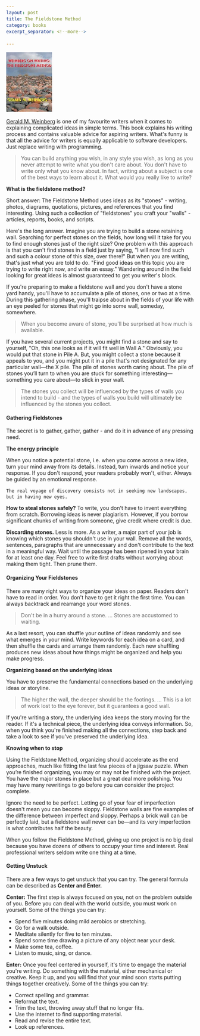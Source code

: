 ```yaml
---
layout: post
title: The Fieldstone Method
category: books
excerpt_separator: <!--more-->

---
```


<div class="book centered">
  <a target="_blank" href="../images/books/the_fieldstone_method.jpg">
    <img src="../images/books/the_fieldstone_method.jpg" alt="Weinberg on Writing: The Fieldstone Method">
  </a>
</div> 

[Gerald M. Weinberg](https://akshaykhot.com/posts/27) is one of my favourite writers when it comes to explaining complicated ideas in simple terms. This book explains his writing process and contains valuable advice for aspiring writers. What's funny is that all the advice for writers is equally applicable to software developers. Just replace writing with programming.

<!--more--> 

> You can build anything you wish, in any style you wish, as long as you never attempt to write what you don't care about. You don't have to write only what you know about. In fact, writing about a subject is one of the best ways to learn about it. What would you really like to write?

**What is the fieldstone method?** 

Short answer: The Fieldstone Method uses ideas as its "stones" - writing, photos, diagrams, quotations, pictures, and references that you find interesting. Using such a collection of "fieldstones" you craft your "walls" - articles, reports, books, and scripts. 

Here's the long answer. Imagine you are trying to build a stone retaining wall. Searching for perfect stones on the fields, how long will it take for you to find enough stones just of the right size? One problem with this approach is that you can't find stones in a field just by saying, "I will now find such and such a colour stone of this size, over there!" But when you are writing, that's just what you are told to do. "Find good ideas on this topic you are trying to write right now, and write an essay." Wandering around in the field looking for great ideas is almost guaranteed to get you writer's block. 

If you're preparing to make a fieldstone wall and you don't have a stone yard handy, you'll have to accumulate a pile of stones, one or two at a time. During this gathering phase, you'll traipse about in the fields of your life with an eye peeled for stones that might go into some wall, someday, somewhere. 

> When you become aware of stone, you'll be surprised at how much is available. 

If you have several current projects, you might find a stone and say to yourself, "Oh, this one looks as if it will fit well in Wall A." Obviously, you would put that stone in Pile A. But, you might collect a stone because it appeals to you, and you might put it in a pile that's not designated for any particular wall—the X pile. The pile of stones worth caring about. The pile of stones you’ll turn to when you are stuck for something interesting—something you care about—to stick in your wall.

> The stones you collect will be influenced by the types of walls you intend to build - and the types of walls you build will ultimately be influenced by the stones you collect. 

#### **Gathering Fieldstones**

The secret is to gather, gather, gather - and do it in advance of any pressing need. 

**The energy principle** 

When you notice a potential stone, i.e. when you come across a new idea, turn your mind away from its details. Instead, turn inwards and notice your response. If you don't respond, your readers probably won't, either. Always be guided by an emotional response. 

```
The real voyage of discovery consists not in seeking new landscapes, but in having new eyes. 
```

**How to steal stones safely?** To write, you don't have to invent everything from scratch. Borrowing ideas is never plagiarism. However, if you borrow significant chunks of writing from someone, give credit where credit is due. 

**Discarding stones.** Less is more. As a writer, a major part of your job is knowing which stones you shouldn't use in your wall. Remove all the words, sentences, paragraphs that are unnecessary and don't contribute to the text in a meaningful way. Wait until the passage has been ripened in your brain for at least one day. Feel free to write first drafts without worrying about making them tight. Then prune them. 

#### **Organizing Your Fieldstones**

There are many right ways to organize your ideas on paper. Readers don't have to read in order. You don't have to get it right the first time. You can always backtrack and rearrange your word stones. 

> Don't be in a hurry around a stone. … Stones are accustomed to waiting.

As a last resort, you can shuffle your outline of ideas randomly and see what emerges in your mind. Write keywords for each idea on a card, and then shuffle the cards and arrange them randomly. Each new shuffling produces new ideas about how things might be organized and help you make progress. 

**Organizing based on the underlying ideas**

You have to preserve the fundamental connections based on the underlying ideas or storyline.

> The higher the wall, the deeper should be the footings. … This is a lot of work lost to the eye forever, but it guarantees a good wall.

If you're writing a story, the underlying idea keeps the story moving for the reader. If it's a technical piece, the underlying idea conveys information. So, when you think you're finished making all the connections, step back and take a look to see if you've preserved the underlying idea.

**Knowing when to stop**

Using the Fieldstone Method, organizing should accelerate as the end approaches, much like fitting the last few pieces of a jigsaw puzzle. When you’re finished organizing, you may or may not be finished with the project. You have the major stones in place but a great deal more polishing. You may have many rewritings to go before you can consider the project complete. 

Ignore the need to be perfect. Letting go of your fear of imperfection doesn't mean you can become sloppy. Fieldstone walls are fine examples of the difference between imperfect and sloppy. Perhaps a brick wall can be perfectly laid, but a fieldstone wall never can be—and its very imperfection is what contributes half the beauty.

When you follow the Fieldstone Method, giving up one project is no big deal because you have dozens of others to occupy your time and interest. Real professional writers seldom write one thing at a time. 

#### **Getting Unstuck**

There are a few ways to get unstuck that you can try. The general formula can be described as **Center and Enter.** 

**Center:** The first step is always focused on you, not on the problem outside of you. Before you can deal with the world outside, you must work on yourself. Some of the things you can try:

- Spend five minutes doing mild aerobics or stretching. 
- Go for a walk outside.
- Meditate silently for five to ten minutes. 
- Spend some time drawing a picture of any object near your desk. 
- Make some tea, coffee. 
- Listen to music, sing, or dance. 

**Enter:** Once you feel centered in yourself, it's time to engage the material you're writing. Do something with the material, either mechanical or creative. Keep it up, and you will find that your mind soon starts putting things together creatively. Some of the things you can try:

- Correct spelling and grammar. 
- Reformat the text. 
- Trim the text, throwing away stuff that no longer fits.
- Use the internet to find supporting material. 
- Read and revise the entire text. 
- Look up references.